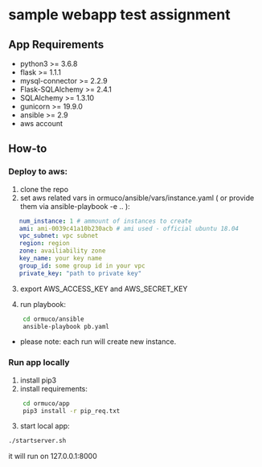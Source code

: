 # sample webapp test assignment

## App Requirements

* python3 >= 3.6.8
* flask >= 1.1.1
* mysql-connector >= 2.2.9
* Flask-SQLAlchemy >= 2.4.1
* SQLAlchemy >= 1.3.10
* gunicorn >= 19.9.0
* ansible >= 2.9
* aws account 

## How-to

### Deploy to aws:

1. clone the repo
2. set aws related vars in ormuco/ansible/vars/instance.yaml ( or provide them via ansible-playbook -e .. ):

```yaml
   num_instance: 1 # ammount of instances to create
   ami: ami-0039c41a10b230acb # ami used - official ubuntu 18.04
   vpc_subnet: vpc subnet
   region: region
   zone: availiability zone
   key_name: your key name
   group_id: some group id in your vpc
   private_key: "path to private key"
```
3. export AWS_ACCESS_KEY and AWS_SECRET_KEY

4. run playbook:
```bash
    cd ormuco/ansible
    ansible-playbook pb.yaml    
```

* please note: each run will create new instance.

### Run app locally

1. install pip3 
2. install requirements:
```bash
    cd ormuco/app
    pip3 install -r pip_req.txt
```
3. start local app:
```bash
./startserver.sh
```
it will run on 127.0.0.1:8000



